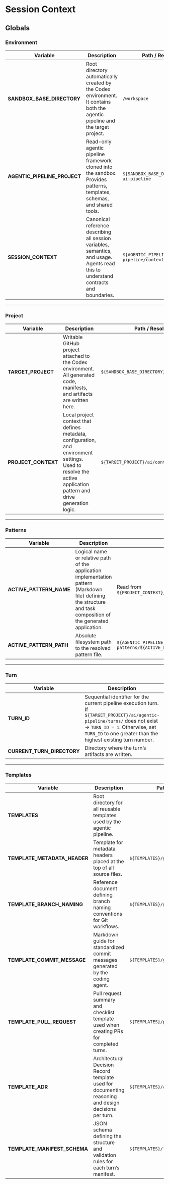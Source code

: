 # Session Context

## Globals

### **Environment**

| **Variable**                 | **Description**                                                                                                                      | **Path / Resolution Rule**                                                |
| ---------------------------- | ------------------------------------------------------------------------------------------------------------------------------------ | ------------------------------------------------------------------------- |
| **SANDBOX_BASE_DIRECTORY**   | Root directory automatically created by the Codex environment. It contains both the agentic pipeline and the target project.         | `/workspace`                                                              |
| **AGENTIC_PIPELINE_PROJECT** | Read-only agentic pipeline framework cloned into the sandbox. Provides patterns, templates, schemas, and shared tools.               | `${SANDBOX_BASE_DIRECTORY}/agentic-ai-pipeline`                           |
| **SESSION_CONTEXT**          | Canonical reference describing all session variables, semantics, and usage. Agents read this to understand contracts and boundaries. | `${AGENTIC_PIPELINE_PROJECT}/agentic-pipeline/context/session_context.md` |

---

### **Project**

| **Variable**        | **Description**                                                                                                                                                  | **Path / Resolution Rule**                        |
| ------------------- | ---------------------------------------------------------------------------------------------------------------------------------------------------------------- | ------------------------------------------------- |
| **TARGET_PROJECT**  | Writable GitHub project attached to the Codex environment. All generated code, manifests, and artifacts are written here.                                        | `${SANDBOX_BASE_DIRECTORY}/${TARGET_PROJECT}`     |
| **PROJECT_CONTEXT** | Local project context that defines metadata, configuration, and environment settings. Used to resolve the active application pattern and drive generation logic. | `${TARGET_PROJECT}/ai/context/project_context.md` |

---

### **Patterns**

| **Variable**            | **Description**                                                                                                                                                   | **Path / Resolution Rule**                                                               |
|-------------------------|-------------------------------------------------------------------------------------------------------------------------------------------------------------------|------------------------------------------------------------------------------------------|
| **ACTIVE_PATTERN_NAME** | Logical name or relative path of the application implementation pattern (Markdown file) defining the structure and task composition of the generated application. | Read from `${PROJECT_CONTEXT}/project.ApplicationImplementationPattern`                  |
| **ACTIVE_PATTERN_PATH** | Absolute filesystem path to the resolved pattern file.                                                                                                            | `${AGENTIC_PIPELINE_PROJECT}/application-implementation-patterns/${ACTIVE_PATTERN_NAME}` |

---

### **Turn**

| **Variable**               | **Description**                                                                                                                                                                                                                 | **Path / Resolution Rule**                               |
|----------------------------|---------------------------------------------------------------------------------------------------------------------------------------------------------------------------------------------------------------------------------|----------------------------------------------------------|
| **TURN_ID**                | Sequential identifier for the current pipeline execution turn. If `${TARGET_PROJECT}/ai/agentic-pipeline/turns/` does not exist → `TURN_ID = 1`. Otherwise, set `TURN_ID` to one greater than the highest existing turn number. | Computed dynamically at runtime.                         |
| **CURRENT_TURN_DIRECTORY** | Directory where the turn’s artifacts are written.                                                                                                                                                                               | `${TARGET_PROJECT}/ai/agentic-pipeline/turns/${TURN_ID}` |

---

### **Templates**

| **Variable**                 | **Description**                                                                                      | **Path / Resolution Rule**                   |
|------------------------------|------------------------------------------------------------------------------------------------------|----------------------------------------------|
| **TEMPLATES**                | Root directory for all reusable templates used by the agentic pipeline.                              |
| **TEMPLATE_METADATA_HEADER** | Template for metadata headers placed at the top of all source files.                                 | `${TEMPLATES}/governance/metadata_header.md` |
| **TEMPLATE_BRANCH_NAMING**   | Reference document defining branch naming conventions for Git workflows.                             | `${TEMPLATES}/governance/branch_naming.md`   |
| **TEMPLATE_COMMIT_MESSAGE**  | Markdown guide for standardized commit messages generated by the coding agent.                       | `${TEMPLATES}/governance/commit_message.md`  |
| **TEMPLATE_PULL_REQUEST**    | Pull request summary and checklist template used when creating PRs for completed turns.              | `${TEMPLATES}/pr/pull_request_template.md`   |
| **TEMPLATE_ADR**             | Architectural Decision Record template used for documenting reasoning and design decisions per turn. | `${TEMPLATES}/adr/adr_template.md`           |
| **TEMPLATE_MANIFEST_SCHEMA** | JSON schema defining the structure and validation rules for each turn’s manifest.                    | `${TEMPLATES}/turn/manifest.schema.json`     |
